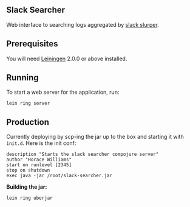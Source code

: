 ## Slack Searcher

Web interface to searching logs aggregated by
[slack slurper](https://github.com/worace/slack-slurper).

## Prerequisites

You will need [Leiningen][] 2.0.0 or above installed.

[leiningen]: https://github.com/technomancy/leiningen

## Running

To start a web server for the application, run:

    lein ring server

## Production

Currently deploying by scp-ing the jar up to the box and starting it
with `init.d`. Here is the init conf:

```
description "Starts the slack searcher compojure server"
author "Horace Williams"
start on runlevel [2345]
stop on shutdown
exec java -jar /root/slack-searcher.jar
```

__Building the jar:__

```
lein ring uberjar
```
